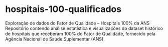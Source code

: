 # hospitais-100-qualificados
Exploração de dados do Fator de Qualidade – Hospitais 100% da ANS Repositório contendo análise estatística e visualizações do dataset histórico de hospitais que receberam 100% do Fator de Qualidade, fornecido pela Agência Nacional de Saúde Suplementar (ANS).

